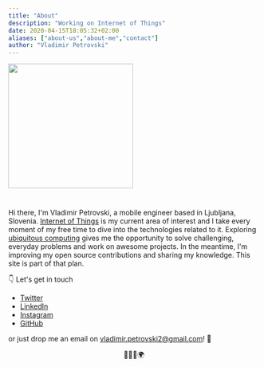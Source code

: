 ```yaml
---
title: "About"
description: "Working on Internet of Things"
date: 2020-04-15T18:05:32+02:00
aliases: ["about-us","about-me","contact"]
author: "Vladimir Petrovski"
---
```


<div style="width: 250px; height: 250px; margin-bottom: 40px">
  <img class="card" style="width: 100%; height: auto;" src="/images/profile.jpg"/>
</div>

Hi there, I'm Vladimir Petrovski, a mobile engineer based in Ljubljana, Slovenia. [Internet of Things](https://en.wikipedia.org/wiki/Internet_of_things) is my current area of interest and I take every moment of my free time to dive into the technologies related to it. Exploring [ubiquitous computing](https://en.wikipedia.org/wiki/Ubiquitous_computing) gives me the opportunity to solve challenging, everyday problems and work on awesome projects. In the meantime, I'm improving my open source contributions and sharing my knowledge. This site is part of that plan.

👇 Let's get in touch

* [Twitter](https://twitter.com/petrovskivlad)
* [LinkedIn](https://www.linkedin.com/in/vladimirpetrovski/)
* [Instagram](https://www.instagram.com/vladimir.petrovski/)
* [GitHub](https://github.com/vladimirpetrovski)

or just drop me an email on vladimir.petrovski2@gmail.com! 🍻

<div style="text-align: center;">
👨‍💻🎉🌍
</div>
